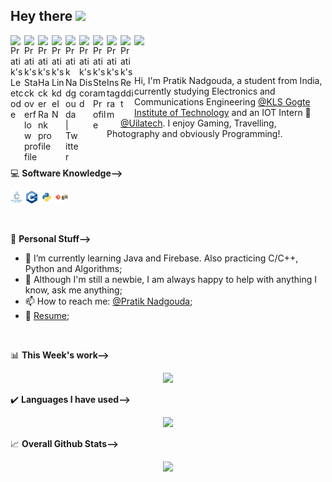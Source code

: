 ## Hey there <img src="https://media.giphy.com/media/hvRJCLFzcasrR4ia7z/giphy.gif" width="25px">

<a href="https://leetcode.com/Carbonautics/">
  <img align="left" alt="Pratik's Leetcode" width="22px" src="https://cdn.jsdelivr.net/npm/simple-icons@v3/icons/leetcode.svg" />
</a>

<a href="https://stackoverflow.com/users/11792588/carbonautics">
  <img align="left" alt="Pratik's Stackoverflow profile" width="22px" src="https://cdn.jsdelivr.net/npm/simple-icons@v3/icons/stackoverflow.svg" />
</a>

<a href="https://www.hackerrank.com/carbonautics/">
  <img align="left" alt="Pratik's Hacker Rank profile" width="22px" src="https://cdn.jsdelivr.net/npm/simple-icons@v3/icons/hackerrank.svg" />
</a>

<a href="https://www.linkedin.com/in/carbonautics/">
  <img align="left" alt="Pratik's LinkdeIN" width="22px" src="https://cdn.jsdelivr.net/npm/simple-icons@v3/icons/linkedin.svg" />
</a>

<a href="https://twitter.com/Carbonautix">
  <img align="left" alt="Pratik Nadgouda | Twitter" width="22px" src="https://cdn.jsdelivr.net/npm/simple-icons@v3/icons/twitter.svg" />
</a>

<a href="https://discord.gg/x9PuXu5">
  <img align="left" alt="Pratik's Discord" width="22px" src="https://cdn.jsdelivr.net/npm/simple-icons@v3/icons/discord.svg" />
</a>

<a href="https://steamcommunity.com/id/carbonautics/">
  <img align="left" alt="Pratik's Steam Profile" width="22px" src="https://cdn.jsdelivr.net/npm/simple-icons@v3/icons/steam.svg" />
</a>

<a href="https://www.instagram.com/carbonautix/">
  <img align="left" alt="Pratik's Instagram" width="22px" src="https://cdn.jsdelivr.net/npm/simple-icons@v3/icons/instagram.svg" />
</a>

<a href="https://www.reddit.com/user/CarbonAutics">
  <img align="left" alt="Pratik's Reddit" width="22px" src="https://cdn.jsdelivr.net/npm/simple-icons@v3/icons/reddit.svg" />
</a>



![](https://visitor-badge.glitch.me/badge?page_id=carbonautics.PratikNadgouda)

<br />

Hi, I'm Pratik Nadgouda, a student from India, currently studying Electronics and Communications Engineering [@KLS Gogte Institute of Technology](https://git.edu/) and an IOT Intern 👔[@Uilatech](https://uilatech.com/). I enjoy Gaming, Travelling, Photography and obviously Programming!.

<br />

💻 **Software Knowledge-->**

<code><img height="20" src="https://raw.githubusercontent.com/github/explore/80688e429a7d4ef2fca1e82350fe8e3517d3494d/topics/c/c.png"></code>
<code><img height="20" src="https://raw.githubusercontent.com/github/explore/80688e429a7d4ef2fca1e82350fe8e3517d3494d/topics/cpp/cpp.png"></code>
<code><img height="20" src="https://raw.githubusercontent.com/github/explore/80688e429a7d4ef2fca1e82350fe8e3517d3494d/topics/python/python.png"></code>
<code><img height="20" src="https://raw.githubusercontent.com/github/explore/80688e429a7d4ef2fca1e82350fe8e3517d3494d/topics/git/git.png"></code>
<!-- <code><img height="20" src="https://raw.githubusercontent.com/github/explore/80688e429a7d4ef2fca1e82350fe8e3517d3494d/topics/firebase/firebase.png"></code> -->

<br />

📌 **Personal Stuff-->**

- 🌱 I’m currently learning Java and Firebase. Also practicing C/C++, Python and Algorithms;
- 💬 Although I'm still a newbie, I am always happy to help with anything I know, ask me anything;
- 📫 How to reach me: [@Pratik Nadgouda](https://twitter.com/Carbonautix);
- 📑 [Resume](https://drive.google.com/file/d/1WDmYURKQMowAom6tz5FKFo6k9E__TSrg/view?usp=sharing);

<br />

📊 **This Week's work-->** 
<p align="center">
  <img src="https://github-readme-stats.vercel.app/api/wakatime?username=carbonautics&theme=onedark" />

✔️ **Languages I have used-->**
<p align="center">
  <img src="https://github-readme-stats.vercel.app/api/top-langs/?username=carbonautics&layout=compact&exclude_repo=Insurgency-server,dotfiles,FA-ins-web&theme=onedark" />

📈 **Overall Github Stats-->** 
<p align="center">
  <img src="https://github-readme-stats.vercel.app/api?username=carbonautics&show_icons=true&theme=onedark" />
